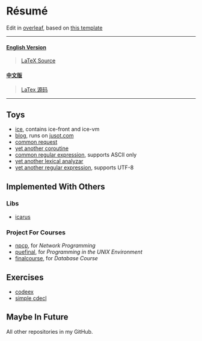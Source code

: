 # Résumé

Edit in [overleaf](https://www.overleaf.com), based on [this template](https://github.com/billryan/resume)

<hr>

#### [English Version](./resume.pdf)
> [LaTeX Source](./resume.tex)

#### [中文版](./resume-cn.pdf)
> [LaTex 源码](./resume-cn.tex)

<hr>

## Toys

* [ice](https://github.com/ice-lang), contains ice-front and ice-vm
* [blog](https://github.com/MU001999/blog), runs on [jusot.com](http://www.jusot.com)
* [common request](https://github.com/MU001999/commonrequest)
* [yet another coroutine](https://github.com/MU001999/yac)
* [common regular expression](https://github.com/MU001999/commonregex), supports ASCII only
* [yet another lexical analyzar](https://github.com/MU001999/yala)
* [yet another regular expression](https://github.com/MU001999/yare), supports UTF-8

## Implemented With Others

### Libs

* [icarus](https://github.com/Jusot/icarus)

### Project For Courses

* [npcp](https://github.com/Jusot/npcp), for *Network Programming*
* [puefinal](https://github.com/MU001999/puefinal), for *Programming in the UNIX Environment*
* [finalcourse](https://github.com/SLXdatabase/finalcourse), for *Database Course*

## Exercises

* [codeex](https://github.com/MU001999/codeex)
* [simple cdecl](https://github.com/MU001999/simple_cdecl)

## Maybe In Future

All other repositories in my GitHub.

